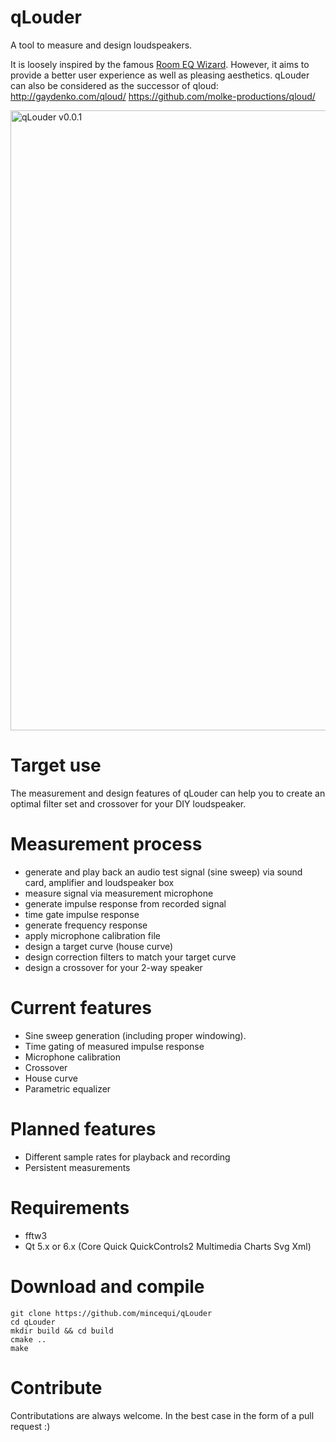 # qLouder
A tool to measure and design loudspeakers.

It is loosely inspired by the famous [Room EQ Wizard](https://www.roomeqwizard.com).
However, it aims to provide a better user experience as well as pleasing aesthetics.
qLouder can also be considered as the successor of qloud:
http://gaydenko.com/qloud/
https://github.com/molke-productions/qloud/

<img width="992" alt="qLouder v0.0.1" src="https://user-images.githubusercontent.com/1805183/160924496-d879493e-a46a-47d0-a49e-e64d4e891b1a.png">


# Target use
The measurement and design features of qLouder can help you to create an 
optimal filter set and crossover for your DIY loudspeaker.

# Measurement process
* generate and play back an audio test signal (sine sweep) via sound card, amplifier and loudspeaker box
* measure signal via measurement microphone
* generate impulse response from recorded signal
* time gate impulse response
* generate frequency response
* apply microphone calibration file
* design a target curve (house curve)
* design correction filters to match your target curve
* design a crossover for your 2-way speaker

# Current features
* Sine sweep generation (including proper windowing).
* Time gating of measured impulse response
* Microphone calibration
* Crossover
* House curve
* Parametric equalizer

# Planned features
* Different sample rates for playback and recording
* Persistent measurements

# Requirements
* fftw3
* Qt 5.x or 6.x (Core Quick QuickControls2 Multimedia Charts Svg Xml)

# Download and compile
```
git clone https://github.com/mincequi/qLouder
cd qLouder
mkdir build && cd build
cmake ..
make
```

# Contribute
Contributations are always welcome. In the best case in the form of a pull request :)
